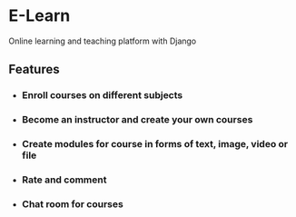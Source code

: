 # E-Learn
Online learning and teaching platform with Django

## Features
- ### Enroll courses on different subjects
- ### Become an instructor and create your own courses
- ### Create modules for course in forms of text, image, video or file
- ### Rate and comment
- ### Chat room for courses
